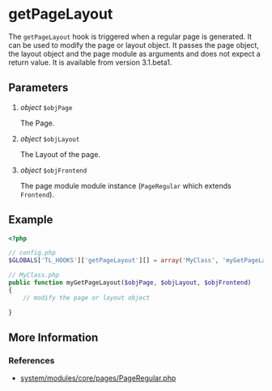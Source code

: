 # getPageLayout #

The `getPageLayout` hook is triggered when a regular page is generated.
It can be used to modify the page or layout object.
It passes the page object, the layout object and the page module as arguments
and does not expect a return value.
It is available from version 3.1.beta1.


## Parameters ##

1. *object* `$objPage`

	The Page.

2. *object* `$objLayout`

	The Layout of the page.

3. *object* `$objFrontend`

	 The page module module instance (`PageRegular` which extends `Frontend`).


## Example ##

```php
<?php

// config.php
$GLOBALS['TL_HOOKS']['getPageLayout'][] = array('MyClass', 'myGetPageLayout');

// MyClass.php
public function myGetPageLayout($objPage, $objLayout, $objFrontend)
{
    // modify the page or layout object

}
```


## More Information ##


### References ###

- [system/modules/core/pages/PageRegular.php](https://github.com/contao/core/blob/support/3.2/system/modules/core/pages/PageRegular.php#L46)
